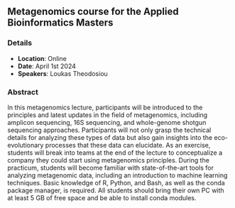 ## Metagenomics course for the Applied Bioinformatics Masters 

### Details 
- **Location**: Online
- **Date**: April 1st 2024
- **Speakers**: Loukas Theodosiou

### Abstract
  In this metagenomics lecture, participants will be introduced to the principles and latest updates in the field of metagenomics, including amplicon sequencing, 16S sequencing, and whole-genome shotgun sequencing approaches. Participants will not only grasp the technical details for analyzing these types of data but also gain insights into the eco-evolutionary processes that these data can elucidate. As an exercise, students will break into teams at the end of the lecture to conceptualize a company they could start using metagenomics principles. During the practicum, students will become familiar with state-of-the-art tools for analyzing metagenomic data, including an introduction to machine learning techniques. Basic knowledge of R, Python, and Bash, as well as the conda package manager, is required. All students should bring their own PC with at least 5 GB of free space and be able to install conda modules.
